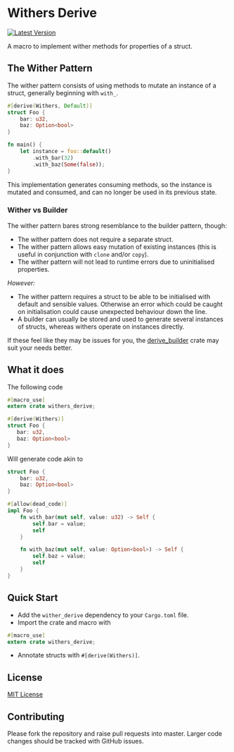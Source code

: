 # Withers Derive
[![Latest Version](https://img.shields.io/crates/v/withers_derive.svg)](https://crates.io/crates/withers_derive)

A macro to implement wither methods for properties of a struct.

## The Wither Pattern
The wither pattern consists of using methods to mutate an instance of a struct, generally beginning with `with_`.

```rust
#[derive(Withers, Default)]
struct Foo {
    bar: u32,
    baz: Option<bool>
}

fn main() {
    let instance = foo::default()
        .with_bar(32)
        .with_baz(Some(false));
}
```

This implementation generates consuming methods, so the instance is mutated and consumed, and can no longer be used in its previous state.

### Wither vs Builder
The wither pattern bares strong resemblance to the builder pattern, though:

- The wither pattern does not require a separate struct.
- The wither pattern allows easy mutation of existing instances (this is useful in conjunction with `clone` and/or `copy`).
- The wither pattern will not lead to runtime errors due to uninitialised properties.

_However:_
- The wither pattern requires a struct to be able to be initialised with default and sensible values. Otherwise an error which could be caught on initialisation could cause unexpected behaviour down the line.
- A builder can usually be stored and used to generate several instances of structs, whereas withers operate on instances directly.

If these feel like they may be issues for you, the [derive_builder](https://docs.rs/derive_builder) crate may suit your needs better.

## What it does
The following code
 ```rust
#[macro_use]
extern crate withers_derive;

#[derive(Withers)]
struct Foo {
    bar: u32,
    baz: Option<bool>
}
```
Will generate code akin to
```rust
struct Foo {
    bar: u32,
    baz: Option<bool>
}

#[allow(dead_code)]
impl Foo {
    fn with_bar(mut self, value: u32) -> Self {
        self.bar = value;
        self
    }

    fn with_baz(mut self, value: Option<bool>) -> Self {
        self.baz = value;
        self
    }
}
```

## Quick Start
- Add the `wither_derive` dependency to your `Cargo.toml` file.
- Import the crate and macro with 
```rust
#[macro_use]
extern crate withers_derive;
```
- Annotate structs with `#[derive(Withers)]`.

## License
[MIT License](LICENSE)

## Contributing
Please fork the repository and raise pull requests into master. Larger code changes should be tracked with GitHub issues.